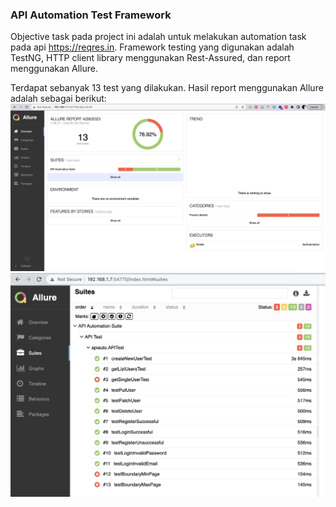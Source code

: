 ### API Automation Test Framework

Objective task pada project ini adalah untuk melakukan automation task pada api https://reqres.in.
Framework testing yang digunakan adalah TestNG, HTTP client library menggunakan Rest-Assured, dan report menggunakan Allure.

Terdapat sebanyak 13 test yang dilakukan. Hasil report menggunakan Allure adalah sebagai berikut:
![report](screenshot1.png)
![report](screenshot2.png)
